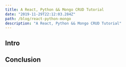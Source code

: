 ```yaml
---
title: A React, Python && Mongo CRUD Tutorial
date: "2019-11-29T22:12:03.284Z"
path: /blog/react-python-mongo
description: "A React, Python && Mongo CRUD Tutorial"
---
```


## Intro

## Conclusion
